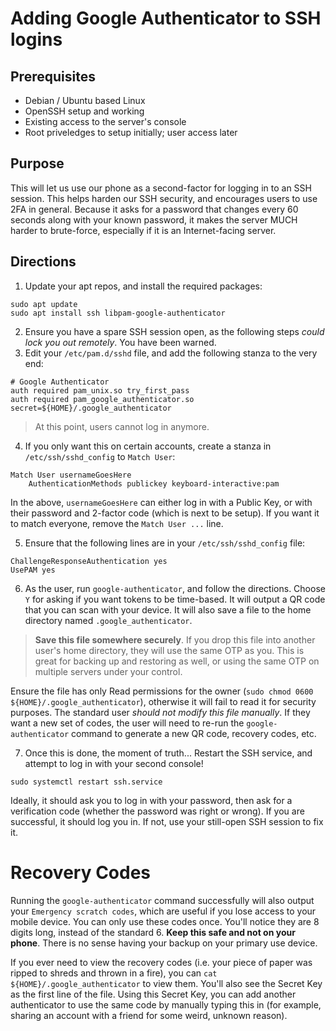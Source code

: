 Adding Google Authenticator to SSH logins
===

## Prerequisites

- Debian / Ubuntu based Linux
- OpenSSH setup and working
- Existing access to the server's console
- Root priveledges to setup initially; user access later

## Purpose
This will let us use our phone as a second-factor for logging in to an SSH session. This helps harden our SSH security, and encourages users to use 2FA in general. Because it asks for a password that changes every 60 seconds along with your known password, it makes the server MUCH harder to brute-force, especially if it is an Internet-facing server.

## Directions

1. Update your apt repos, and install the required packages:
```
sudo apt update
sudo apt install ssh libpam-google-authenticator
```

2. Ensure you have a spare SSH session open, as the following steps *could lock you out remotely*. You have been warned.
3. Edit your `/etc/pam.d/sshd` file, and add the following stanza to the very end:
```
# Google Authenticator
auth required pam_unix.so try_first_pass
auth required pam_google_authenticator.so secret=${HOME}/.google_authenticator
```
> At this point, users cannot log in anymore.

4. If you only want this on certain accounts, create a stanza in `/etc/ssh/sshd_config` to `Match User`:
```
Match User usernameGoesHere
    AuthenticationMethods publickey keyboard-interactive:pam
```

In the above, `usernameGoesHere` can either log in with a Public Key, or with their password and 2-factor code (which is next to be setup). If you want it to match everyone, remove the `Match User ...` line.

5. Ensure that the following lines are in your `/etc/ssh/sshd_config` file:
```
ChallengeResponseAuthentication yes
UsePAM yes
```

6. As the user, run `google-authenticator`, and follow the directions. Choose `Y` for asking if you want tokens to be time-based. It will output a QR code that you can scan with your device. It will also save a file to the home directory named `.google_authenticator`.

> **Save this file somewhere securely**. If you drop this file into another user's home directory, they will use the same OTP as you. This is great for backing up and restoring as well, or using the same OTP on multiple servers under your control.

Ensure the file has only Read permissions for the owner (`sudo chmod 0600 ${HOME}/.google_authenticator`), otherwise it will fail to read it for security purposes. The standard user *should not modify this file manually*. If they want a new set of codes, the user will need to re-run the `google-authenticator` command to generate a new QR code, recovery codes, etc.

7. Once this is done, the moment of truth... Restart the SSH service, and attempt to log in with your second console!
```
sudo systemctl restart ssh.service
```

Ideally, it should ask you to log in with your password, then ask for a verification code (whether the password was right or wrong). If you are successful, it should log you in. If not, use your still-open SSH session to fix it.

# Recovery Codes

Running the `google-authenticator` command successfully will also output your `Emergency scratch codes`, which are useful if you lose access to your mobile device. You can only use these codes once. You'll notice they are 8 digits long, instead of the standard 6. **Keep this safe and not on your phone**. There is no sense having your backup on your primary use device.

If you ever need to view the recovery codes (i.e. your piece of paper was ripped to shreds and thrown in a fire), you can `cat ${HOME}/.google_authenticator` to view them. You'll also see the Secret Key as the first line of the file. Using this Secret Key, you can add another authenticator to use the same code by manually typing this in (for example, sharing an account with a friend for some weird, unknown reason).